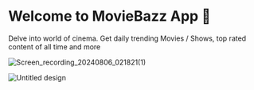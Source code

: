 # Welcome to MovieBazz App 👋

Delve into world of cinema. Get daily trending Movies / Shows, top rated content of all time and more


![Screen_recording_20240806_021821(1)](https://github.com/user-attachments/assets/228e31a8-bdd5-4aec-8db2-29c1d4730fb9)

![Untitled design](https://github.com/user-attachments/assets/bdf0f6e8-86da-43c6-a1c8-d206e9c02cda)
